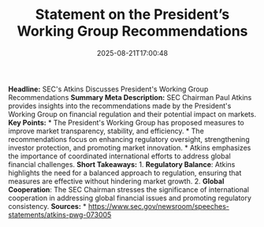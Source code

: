 ﻿---
title: "Statement on the President’s Working Group Recommendations"
date: "2025-08-21T17:00:48"
category: "Markets"
summary: ""
slug: "statement on the presidents working group recommendations"
source_urls:
  - "https://www.sec.gov/newsroom/speeches-statements/atkins-pwg-073005"
seo:
  title: "Statement on the President’s Working Group Recommendations | Hash n Hedge"
  description: ""
  keywords: ["news", "markets", "brief"]
---
**Headline:** SEC's Atkins Discusses President's Working Group Recommendations  **Summary Meta Description:** SEC Chairman Paul Atkins provides insights into the recommendations made by the President's Working Group on financial regulation and their potential impact on markets.  **Key Points:**  * The President's Working Group has proposed measures to improve market transparency, stability, and efficiency. * The recommendations focus on enhancing regulatory oversight, strengthening investor protection, and promoting market innovation. * Atkins emphasizes the importance of coordinated international efforts to address global financial challenges.  **Short Takeaways:**  1. **Regulatory Balance**: Atkins highlights the need for a balanced approach to regulation, ensuring that measures are effective without hindering market growth. 2. **Global Cooperation**: The SEC Chairman stresses the significance of international cooperation in addressing global financial issues and promoting regulatory consistency.  **Sources:**  * https://www.sec.gov/newsroom/speeches-statements/atkins-pwg-073005 
